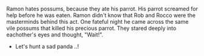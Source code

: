 Ramon hates possums, because they ate his parrot.
His parrot screamed for help before he was eaten.
Ramon didn't know that Rob and Rocco were the masterminds behind this act. 
One fateful night he came across the same vile possums that killed his precious parrot. 
They stared deeply into eachother's eyes and thought, "Wait!".
- Let's hunt a sad panda ..!
